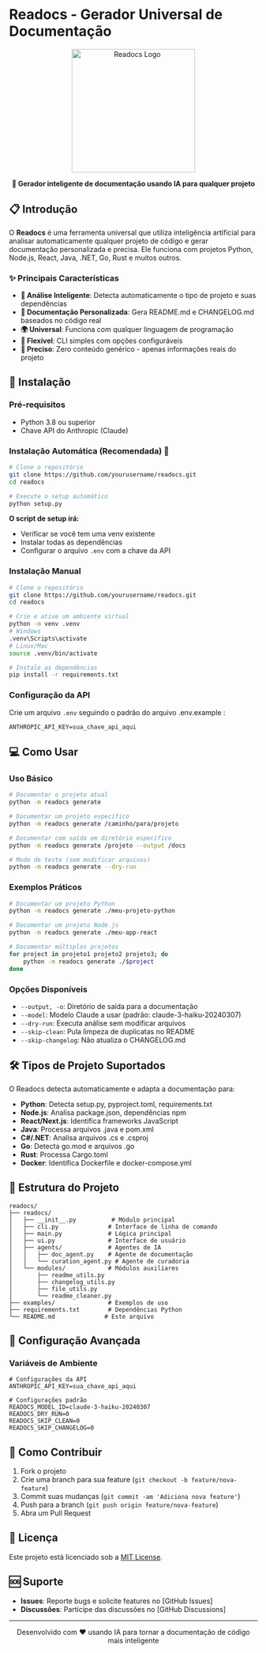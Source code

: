 # Readocs - Gerador Universal de Documentação

<div align="center">

<img width="250" height="250" alt="Readocs Logo" src="https://github.com/user-attachments/assets/9545feb4-e2e2-4ff4-af61-514f814cd564" />

**🚀 Gerador inteligente de documentação usando IA para qualquer projeto**

</div>

## 📋 Introdução

O **Readocs** é uma ferramenta universal que utiliza inteligência artificial para analisar automaticamente qualquer projeto de código e gerar documentação personalizada e precisa. Ele funciona com projetos Python, Node.js, React, Java, .NET, Go, Rust e muitos outros.

### ✨ Principais Características

- **🤖 Análise Inteligente**: Detecta automaticamente o tipo de projeto e suas dependências
- **📝 Documentação Personalizada**: Gera README.md e CHANGELOG.md baseados no código real
- **🌍 Universal**: Funciona com qualquer linguagem de programação
- **🔧 Flexível**: CLI simples com opções configuráveis
- **🎯 Preciso**: Zero conteúdo genérico - apenas informações reais do projeto

## 🚀 Instalação

### Pré-requisitos
- Python 3.8 ou superior
- Chave API do Anthropic (Claude)

### Instalação Automática (Recomendada) 🎯

```bash
# Clone o repositório
git clone https://github.com/yourusername/readocs.git
cd readocs

# Execute o setup automático
python setup.py
```

**O script de setup irá:**
- Verificar se você tem uma venv existente
- Instalar todas as dependências  
- Configurar o arquivo `.env` com a chave da API 

### Instalação Manual

```bash
# Clone o repositório
git clone https://github.com/yourusername/readocs.git
cd readocs

# Crie e ative um ambiente virtual
python -m venv .venv
# Windows
.venv\Scripts\activate
# Linux/Mac
source .venv/bin/activate

# Instale as dependências
pip install -r requirements.txt
```

### Configuração da API
Crie um arquivo `.env` seguindo o padrão do arquivo .env.example :
```env
ANTHROPIC_API_KEY=sua_chave_api_aqui

```

## 💻 Como Usar

### Uso Básico

```bash
# Documentar o projeto atual
python -m readocs generate

# Documentar um projeto específico
python -m readocs generate /caminho/para/projeto

# Documentar com saída em diretório específico
python -m readocs generate /projeto --output /docs

# Modo de teste (sem modificar arquivos)
python -m readocs generate --dry-run
```

### Exemplos Práticos

```bash
# Documentar um projeto Python
python -m readocs generate ./meu-projeto-python

# Documentar um projeto Node.js
python -m readocs generate ./meu-app-react

# Documentar múltiplos projetos
for project in projeto1 projeto2 projeto3; do
    python -m readocs generate ./$project
done
```

### Opções Disponíveis

- `--output, -o`: Diretório de saída para a documentação
- `--model`: Modelo Claude a usar (padrão: claude-3-haiku-20240307)
- `--dry-run`: Executa análise sem modificar arquivos
- `--skip-clean`: Pula limpeza de duplicatas no README
- `--skip-changelog`: Não atualiza o CHANGELOG.md

## 🛠️ Tipos de Projeto Suportados

O Readocs detecta automaticamente e adapta a documentação para:

- **Python**: Detecta setup.py, pyproject.toml, requirements.txt
- **Node.js**: Analisa package.json, dependências npm
- **React/Next.js**: Identifica frameworks JavaScript
- **Java**: Processa arquivos .java e pom.xml
- **C#/.NET**: Analisa arquivos .cs e .csproj
- **Go**: Detecta go.mod e arquivos .go
- **Rust**: Processa Cargo.toml
- **Docker**: Identifica Dockerfile e docker-compose.yml

## 📁 Estrutura do Projeto

```
readocs/
├── readocs/
│   ├── __init__.py          # Módulo principal
│   ├── cli.py              # Interface de linha de comando
│   ├── main.py             # Lógica principal
│   ├── ui.py               # Interface de usuário
│   ├── agents/             # Agentes de IA
│   │   ├── doc_agent.py    # Agente de documentação
│   │   └── curation_agent.py # Agente de curadoria
│   └── modules/            # Módulos auxiliares
│       ├── readme_utils.py
│       ├── changelog_utils.py
│       ├── file_utils.py
│       └── readme_cleaner.py
├── examples/               # Exemplos de uso
├── requirements.txt        # Dependências Python
└── README.md              # Este arquivo
```

## 🔧 Configuração Avançada

### Variáveis de Ambiente

```env
# Configurações da API
ANTHROPIC_API_KEY=sua_chave_api_aqui

# Configurações padrão
READOCS_MODEL_ID=claude-3-haiku-20240307
READOCS_DRY_RUN=0
READOCS_SKIP_CLEAN=0
READOCS_SKIP_CHANGELOG=0
```

## 🤝 Como Contribuir

1. Fork o projeto
2. Crie uma branch para sua feature (`git checkout -b feature/nova-feature`)
3. Commit suas mudanças (`git commit -am 'Adiciona nova feature'`)
4. Push para a branch (`git push origin feature/nova-feature`)
5. Abra um Pull Request

## 📜 Licença

Este projeto está licenciado sob a [MIT License](LICENSE).

## 🆘 Suporte

- **Issues**: Reporte bugs e solicite features no [GitHub Issues]
- **Discussões**: Participe das discussões no [GitHub Discussions]

---

<div align="center">
Desenvolvido com ❤️ usando IA para tornar a documentação de código mais inteligente
</div>
